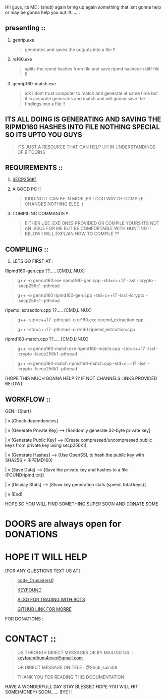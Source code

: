 HII  guys, its ME : (shub) again bring up again something that isnt gonna help or may be gonna help you out !!!.......

## presenting :: 

1. genrip.exe
   > generates and saves the outputs into a file !!

3. re160.exe
    > splits the ripmd hashes from file and save ripmd hashes in diff file !!

5. genrip160-match.exe
   > idk i dont trust computer to match  and generate at same time but it is accurate  generates and match and will gonna save the findings into a file  !!

## ITS ALL DOING IS GENERATING AND SAVING THE RIPMD160 HASHES INTO FILE NOTHING SPECIAL SO ITS UPTO YOU GUYS 
> ITS JUST A RESOURCE THAT CAN HELP UH IN UNDERSTANDINGS OF BITCOINS

## REQUIREMENTS :: 

1. [SECP256K1](https://github.com/bitcoin-core/secp256k1.git)

2. A GOOD PC !!
   > KIDDING IT CAN BE IN MOBILES TOOO WAY OF COMPILE CHANGES NOTHING ELSE :)

3. COMPILING COMMANDS !!
   > EITHER USE .EXE ONES PROVIDED OR COMPILE YOURS ITS NOT AN ISSUE FOR ME BUT BE COMFORTABLE WITH HUNTING !!
   > BELOW I WILL EXPLAIN HOW TO COMPILE ??

## COMPILING ::
1. LETS GO FIRST AT :

Ripmd160-gen.cpp ??..... [CMD,LINUX]

> g++ -o genrip160.exe ripmd160-gen.cpp -std=c++17 -lssl -lcrypto -lsecp256k1 -pthread

> g++ -o genrip160 ripmd160-gen.cpp -std=c++17 -lssl -lcrypto -lsecp256k1 -pthread


ripemd_extraction.cpp ??..... [CMD,LINUX]


> g++ -std=c++17 -pthread -o re160.exe ripemd_extraction.cpp

> g++ -std=c++17 -pthread -o re160 ripemd_extraction.cpp


ripmd160-match.cpp  ??..... [CMD,LINUX]


> g++ -o genrip160-match.exe ripmd160-match.cpp -std=c++17 -lssl -lcrypto -lsecp256k1 -pthread

> g++ -o genrip160-match ripmd160-match.cpp -std=c++17 -lssl -lcrypto -lsecp256k1 -pthread


[HOPE THIS MUCH GONNA HELP ?? IF NOT CHANNELS LINKS PROVIDED BELOW]

## WORKFLOW ::


GEN::
[Start]

   |
   v
[Check dependencies]

   |
   v
[Generate Private Key]  --> [Randomly generate 32-byte private key]

   |
   v
[Generate Public Key]   --> [Create compressed/uncompressed public keys from private key using secp256k1]

   |
   v
[Generate Hashes]       --> [Use OpenSSL to hash the public key with SHA256 + RIPEMD160]

   |
   v
[Save Data]             --> [Save the private key and hashes to a file (FOUNDripmd.txt)]

   |
   v
[Display Stats]         --> [Show key generation stats (speed, total keys)]

   |
   v
[End]

HOPE SO YOU WILL FIND SOMETHING SUPER SOON AND DONATE SOME 

# DOORS are always open for DONATIONS 

# HOPE IT WILL HELP
[FOR ANY QUESTIONS TEXT US AT]

> [code_Crusaders0](https://t.me/code_Crusaders0)
> 
> [KEYFOUND](https://t.me/privatekeydirectorygroup)
> 
> [ALSO FOR TRADING WITH BOTS](https://t.me/+ggaun3gLB900MGY0)
> 
> [GITHUB LINK FOR MORRE](https://github.com/Shubsaini08)

FOR DONATIONS : 

# CONTACT :: 
> US THROUGH DRIECT MESSAGES OR BY MAILING US :: keyfoundhunt4ever@gmail.com
> 
> OR DIRECT MESSAGE ON TELE : @Shub_saini08
>
> THANK YOU FOR READING THIS DOCUMENTATION

HAVE A WONDERFULL DAY STAY BLESSED HOPE YOU WILL HIT SOME(MONEY) SOON......
BYE !!



